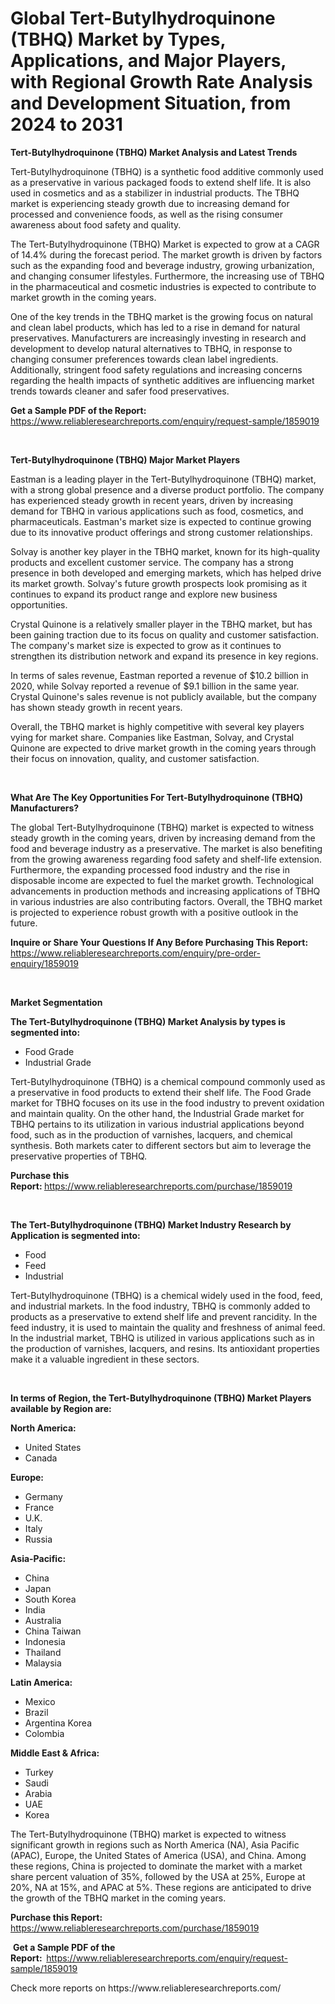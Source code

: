 <p><h1>Global Tert-Butylhydroquinone (TBHQ) Market by Types, Applications, and Major Players, with Regional Growth Rate Analysis and Development Situation, from 2024 to 2031</h1></p><p><strong>Tert-Butylhydroquinone (TBHQ) Market Analysis and Latest Trends</strong></p>
<p><p>Tert-Butylhydroquinone (TBHQ) is a synthetic food additive commonly used as a preservative in various packaged foods to extend shelf life. It is also used in cosmetics and as a stabilizer in industrial products. The TBHQ market is experiencing steady growth due to increasing demand for processed and convenience foods, as well as the rising consumer awareness about food safety and quality.</p><p>The Tert-Butylhydroquinone (TBHQ) Market is expected to grow at a CAGR of 14.4% during the forecast period. The market growth is driven by factors such as the expanding food and beverage industry, growing urbanization, and changing consumer lifestyles. Furthermore, the increasing use of TBHQ in the pharmaceutical and cosmetic industries is expected to contribute to market growth in the coming years.</p><p>One of the key trends in the TBHQ market is the growing focus on natural and clean label products, which has led to a rise in demand for natural preservatives. Manufacturers are increasingly investing in research and development to develop natural alternatives to TBHQ, in response to changing consumer preferences towards clean label ingredients. Additionally, stringent food safety regulations and increasing concerns regarding the health impacts of synthetic additives are influencing market trends towards cleaner and safer food preservatives.</p></p>
<p><strong>Get a Sample PDF of the Report:&nbsp;</strong> <a href="https://www.reliableresearchreports.com/enquiry/request-sample/1859019">https://www.reliableresearchreports.com/enquiry/request-sample/1859019</a></p>
<p>&nbsp;</p>
<p><strong>Tert-Butylhydroquinone (TBHQ) Major Market Players</strong></p>
<p><p>Eastman is a leading player in the Tert-Butylhydroquinone (TBHQ) market, with a strong global presence and a diverse product portfolio. The company has experienced steady growth in recent years, driven by increasing demand for TBHQ in various applications such as food, cosmetics, and pharmaceuticals. Eastman's market size is expected to continue growing due to its innovative product offerings and strong customer relationships.</p><p>Solvay is another key player in the TBHQ market, known for its high-quality products and excellent customer service. The company has a strong presence in both developed and emerging markets, which has helped drive its market growth. Solvay's future growth prospects look promising as it continues to expand its product range and explore new business opportunities.</p><p>Crystal Quinone is a relatively smaller player in the TBHQ market, but has been gaining traction due to its focus on quality and customer satisfaction. The company's market size is expected to grow as it continues to strengthen its distribution network and expand its presence in key regions.</p><p>In terms of sales revenue, Eastman reported a revenue of $10.2 billion in 2020, while Solvay reported a revenue of $9.1 billion in the same year. Crystal Quinone's sales revenue is not publicly available, but the company has shown steady growth in recent years.</p><p>Overall, the TBHQ market is highly competitive with several key players vying for market share. Companies like Eastman, Solvay, and Crystal Quinone are expected to drive market growth in the coming years through their focus on innovation, quality, and customer satisfaction.</p></p>
<p>&nbsp;</p>
<p><strong>What Are The Key Opportunities For Tert-Butylhydroquinone (TBHQ) Manufacturers?</strong></p>
<p><p>The global Tert-Butylhydroquinone (TBHQ) market is expected to witness steady growth in the coming years, driven by increasing demand from the food and beverage industry as a preservative. The market is also benefiting from the growing awareness regarding food safety and shelf-life extension. Furthermore, the expanding processed food industry and the rise in disposable income are expected to fuel the market growth. Technological advancements in production methods and increasing applications of TBHQ in various industries are also contributing factors. Overall, the TBHQ market is projected to experience robust growth with a positive outlook in the future.</p></p>
<p><strong>Inquire or Share Your Questions If Any Before Purchasing This Report:</strong> <a href="https://www.reliableresearchreports.com/enquiry/pre-order-enquiry/1859019">https://www.reliableresearchreports.com/enquiry/pre-order-enquiry/1859019</a></p>
<p>&nbsp;</p>
<p><strong>Market Segmentation</strong></p>
<p><strong>The Tert-Butylhydroquinone (TBHQ) Market Analysis by types is segmented into:</strong></p>
<p><ul><li>Food Grade</li><li>Industrial Grade</li></ul></p>
<p><p>Tert-Butylhydroquinone (TBHQ) is a chemical compound commonly used as a preservative in food products to extend their shelf life. The Food Grade market for TBHQ focuses on its use in the food industry to prevent oxidation and maintain quality. On the other hand, the Industrial Grade market for TBHQ pertains to its utilization in various industrial applications beyond food, such as in the production of varnishes, lacquers, and chemical synthesis. Both markets cater to different sectors but aim to leverage the preservative properties of TBHQ.</p></p>
<p><strong>Purchase this Report:&nbsp;</strong><a href="https://www.reliableresearchreports.com/purchase/1859019">https://www.reliableresearchreports.com/purchase/1859019</a></p>
<p>&nbsp;</p>
<p><strong>The Tert-Butylhydroquinone (TBHQ) Market Industry Research by Application is segmented into:</strong></p>
<p><ul><li>Food</li><li>Feed</li><li>Industrial</li></ul></p>
<p><p>Tert-Butylhydroquinone (TBHQ) is a chemical widely used in the food, feed, and industrial markets. In the food industry, TBHQ is commonly added to products as a preservative to extend shelf life and prevent rancidity. In the feed industry, it is used to maintain the quality and freshness of animal feed. In the industrial market, TBHQ is utilized in various applications such as in the production of varnishes, lacquers, and resins. Its antioxidant properties make it a valuable ingredient in these sectors.</p></p>
<p>&nbsp;</p>
<p><strong>In terms of Region, the Tert-Butylhydroquinone (TBHQ) Market Players available by Region are:</strong></p>
<p>
    <p> <strong> North America: </strong>
        <ul>
            <li>United States</li>
            <li>Canada</li>
        </ul>
        </p> 
    <p> <strong> Europe: </strong>
        <ul>
            <li>Germany</li>
            <li>France</li>
            <li>U.K.</li>
            <li>Italy</li>
            <li>Russia</li>
        </ul>
        </p> 
    <p> <strong> Asia-Pacific: </strong>
        <ul>
            <li>China</li>
            <li>Japan</li>
            <li>South Korea</li>
            <li>India</li>
            <li>Australia</li>
            <li>China Taiwan</li>
            <li>Indonesia</li>
            <li>Thailand</li>
            <li>Malaysia</li>
        </ul>
        </p> 
    <p> <strong> Latin America: </strong>
        <ul>
            <li>Mexico</li>
            <li>Brazil</li>
            <li>Argentina Korea</li>
            <li>Colombia</li>
        </ul>
        </p> 
    <p> <strong> Middle East & Africa: </strong>
        <ul>
            <li>Turkey</li>
            <li>Saudi</li>
            <li>Arabia</li>
            <li>UAE</li>
            <li>Korea</li>
        </ul>
    </p>
    </p>
<p><p>The Tert-Butylhydroquinone (TBHQ) market is expected to witness significant growth in regions such as North America (NA), Asia Pacific (APAC), Europe, the United States of America (USA), and China. Among these regions, China is projected to dominate the market with a market share percent valuation of 35%, followed by the USA at 25%, Europe at 20%, NA at 15%, and APAC at 5%. These regions are anticipated to drive the growth of the TBHQ market in the coming years.</p></p>
<p><strong>Purchase this Report: </strong><a href="https://www.reliableresearchreports.com/purchase/1859019">https://www.reliableresearchreports.com/purchase/1859019</a></p>
<p>&nbsp;<strong>Get a Sample PDF of the Report:&nbsp;&nbsp;</strong><a href="https://www.reliableresearchreports.com/enquiry/request-sample/1859019">https://www.reliableresearchreports.com/enquiry/request-sample/1859019</a></p>
<p><strong></strong></p>
<p>Check more reports on https://www.reliableresearchreports.com/</p>